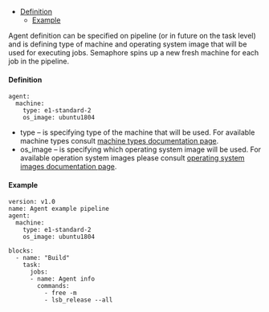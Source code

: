- [Definition](#definition)
  * [Example](#example)

Agent definition can be specified on pipeline (or in future on the task
level) and is defining type of machine and operating system image that
will be used for executing jobs. Semaphore spins up a new fresh machine
for each job in the pipeline.

#### Definition

    agent:
      machine:
        type: e1-standard-2
        os_image: ubuntu1804

* type – is specifying type of the machine that will be used. For
  available machine types consult [machine types documentation page][1].
* os\_image – is specifying which operating system image will be used.
  For available operation system images please consult [operating system
  images documentation page][2].

#### Example

    version: v1.0
    name: Agent example pipeline
    agent:
      machine:
        type: e1-standard-2
        os_image: ubuntu1804

    blocks:
      - name: "Build"
        task:
          jobs:
          - name: Agent info
            commands:
              - free -m
              - lsb_release --all



[1]: https://docs.semaphoreci.com/article/20-machine-types
[2]: https://docs.semaphoreci.com/article/21-operating-system-images
